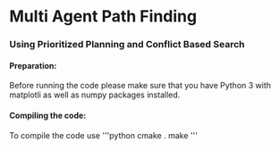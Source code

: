 # Multi Agent Path Finding
### Using Prioritized Planning and Conflict Based Search


#### Preparation:
Before running the code please make sure that you have Python 3 with matplotli as well as numpy packages installed.

#### Compiling the code:
To compile the code use
'''python
cmake .
make
'''
